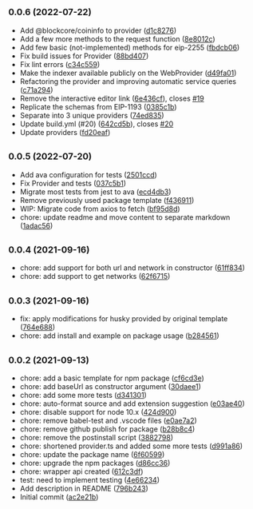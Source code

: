 ## <small>0.0.6 (2022-07-22)</small>

* Add @blockcore/coininfo to provider ([d1c8276](https://github.com/block-core/blockcore-provider/commit/d1c8276))
* Add a few more methods to the request function ([8e8012c](https://github.com/block-core/blockcore-provider/commit/8e8012c))
* Add few basic (not-implemented) methods for eip-2255 ([fbdcb06](https://github.com/block-core/blockcore-provider/commit/fbdcb06))
* Fix build issues for Provider ([88bd407](https://github.com/block-core/blockcore-provider/commit/88bd407))
* Fix lint errors ([c34c559](https://github.com/block-core/blockcore-provider/commit/c34c559))
* Make the indexer available publicly on the WebProvider ([d49fa01](https://github.com/block-core/blockcore-provider/commit/d49fa01))
* Refactoring the provider and improving automatic service queries ([c71a294](https://github.com/block-core/blockcore-provider/commit/c71a294))
* Remove the interactive editor link ([6e436cf](https://github.com/block-core/blockcore-provider/commit/6e436cf)), closes [#19](https://github.com/block-core/blockcore-provider/issues/19)
* Replicate the schemas from EIP-1193 ([0385c1b](https://github.com/block-core/blockcore-provider/commit/0385c1b))
* Separate into 3 unique providers ([74ed835](https://github.com/block-core/blockcore-provider/commit/74ed835))
* Update build.yml (#20) ([642cd5b](https://github.com/block-core/blockcore-provider/commit/642cd5b)), closes [#20](https://github.com/block-core/blockcore-provider/issues/20)
* Update providers ([fd20eaf](https://github.com/block-core/blockcore-provider/commit/fd20eaf))



## <small>0.0.5 (2022-07-20)</small>

* Add ava configuration for tests ([2501ccd](https://github.com/block-core/blockcore-provider/commit/2501ccd))
* Fix Provider and tests ([037c5b1](https://github.com/block-core/blockcore-provider/commit/037c5b1))
* Migrate most tests from jest to ava ([ecd4db3](https://github.com/block-core/blockcore-provider/commit/ecd4db3))
* Remove previously used package template ([f436911](https://github.com/block-core/blockcore-provider/commit/f436911))
* WIP: Migrate code from axios to fetch ([bf95d8d](https://github.com/block-core/blockcore-provider/commit/bf95d8d))
* chore: update readme and move content to separate markdown ([1adac56](https://github.com/block-core/blockcore-provider/commit/1adac56))



## <small>0.0.4 (2021-09-16)</small>

* chore: add support for both url and network in constructor ([61ff834](https://github.com/block-core/blockcore-provider/commit/61ff834))
* chore: add support to get networks ([62f6715](https://github.com/block-core/blockcore-provider/commit/62f6715))



## <small>0.0.3 (2021-09-16)</small>

* fix: apply modifications for husky provided by original template ([764e688](https://github.com/block-core/blockcore-provider/commit/764e688))
* chore: add install and example on package usage ([b284561](https://github.com/block-core/blockcore-provider/commit/b284561))



## <small>0.0.2 (2021-09-13)</small>

* chore: add a basic template for npm package ([cf6cd3e](https://github.com/block-core/blockcore-provider/commit/cf6cd3e))
* chore: add baseUrl as constructor argument ([30daee1](https://github.com/block-core/blockcore-provider/commit/30daee1))
* chore: add some more tests ([d341301](https://github.com/block-core/blockcore-provider/commit/d341301))
* chore: auto-format source and add extension suggestion ([e03ae40](https://github.com/block-core/blockcore-provider/commit/e03ae40))
* chore: disable support for node 10.x ([424d900](https://github.com/block-core/blockcore-provider/commit/424d900))
* chore: remove babel-test and .vscode files ([e0ae7a2](https://github.com/block-core/blockcore-provider/commit/e0ae7a2))
* chore: remove github publish for package ([b28b8c4](https://github.com/block-core/blockcore-provider/commit/b28b8c4))
* chore: remove the postinstall script ([3882798](https://github.com/block-core/blockcore-provider/commit/3882798))
* chore: shortened provider.ts and added some more tests ([d991a86](https://github.com/block-core/blockcore-provider/commit/d991a86))
* chore: update the package name ([6f60599](https://github.com/block-core/blockcore-provider/commit/6f60599))
* chore: upgrade the npm packages ([d86cc36](https://github.com/block-core/blockcore-provider/commit/d86cc36))
* chore: wrapper api created ([612c3df](https://github.com/block-core/blockcore-provider/commit/612c3df))
* test: need to implement testing ([4e66234](https://github.com/block-core/blockcore-provider/commit/4e66234))
* Add description in README ([796b243](https://github.com/block-core/blockcore-provider/commit/796b243))
* Initial commit ([ac2e21b](https://github.com/block-core/blockcore-provider/commit/ac2e21b))



